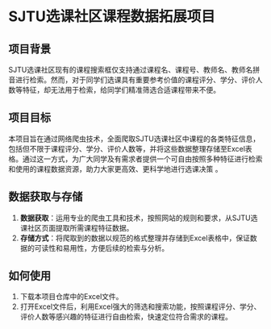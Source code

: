 # SJTU选课社区课程数据拓展项目
## 项目背景
SJTU选课社区现有的课程搜索框仅支持通过课程名、课程号、教师名、教师名拼音进行检索。然而，对于同学们选课具有重要参考价值的课程评分、学分、评价人数等特征，却无法用于检索，给同学们精准筛选合适课程带来不便。

## 项目目标
本项目旨在通过网络爬虫技术，全面爬取SJTU选课社区中课程的各类特征信息，包括但不限于课程评分、学分、评价人数等，并将这些数据整理存储至Excel表格。通过这一方式，为广大同学及有需求者提供一个可自由按照多种特征进行检索和使用的课程数据资源，助力大家更高效、更科学地进行选课决策 。 

## 数据获取与存储
1. **数据获取**：运用专业的爬虫工具和技术，按照网站的规则和要求，从SJTU选课社区页面提取所需课程特征数据。
2. **存储方式**：将爬取到的数据以规范的格式整理并存储到Excel表格中，保证数据的可读性和易用性，方便后续的检索与分析。

## 如何使用
1. 下载本项目仓库中的Excel文件。
2. 打开Excel文件后，利用Excel强大的筛选和搜索功能，按照课程评分、学分、评价人数等感兴趣的特征进行自由检索，快速定位符合需求的课程。 
